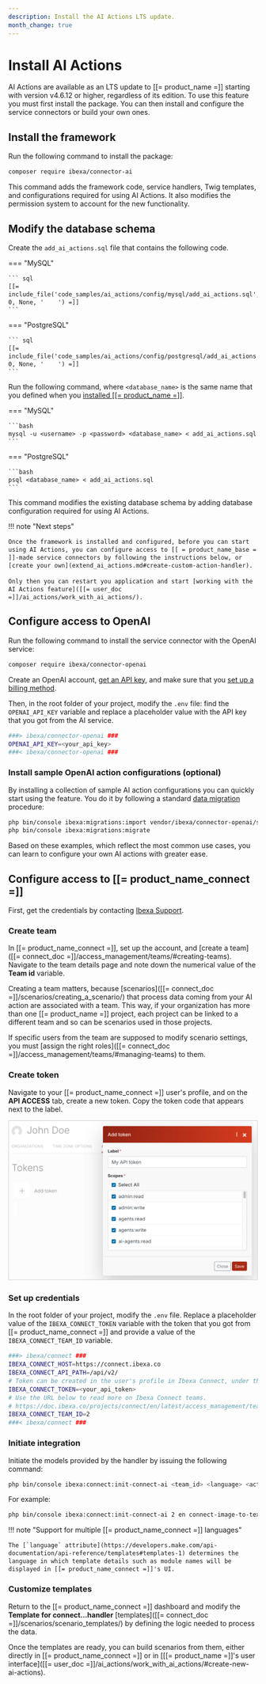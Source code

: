 ```yaml
---
description: Install the AI Actions LTS update.
month_change: true
---
```


# Install AI Actions

AI Actions are available as an LTS update to [[= product_name =]] starting with version v4.6.12 or higher, regardless of its edition.
To use this feature you must first install the package.
You can then install and configure the service connectors or build your own ones.

## Install the framework

Run the following command to install the package:

``` bash
composer require ibexa/connector-ai
```

This command adds the framework code, service handlers, Twig templates, and configurations required for using AI Actions.
It also modifies the permission system to account for the new functionality.

## Modify the database schema

Create the `add_ai_actions.sql` file that contains the following code.

=== "MySQL"

    ``` sql
    [[= include_file('code_samples/ai_actions/config/mysql/add_ai_actions.sql', 0, None, '    ') =]]
    ```

=== "PostgreSQL"

    ``` sql
    [[= include_file('code_samples/ai_actions/config/postgresql/add_ai_actions.sql', 0, None, '    ') =]]
    ```

Run the following command, where `<database_name>` is the same name that you defined when you [installed [[= product_name =]]](../getting_started/install_ibexa_dxp.md#change-installation-parameters).

=== "MySQL"

    ```bash
    mysql -u <username> -p <password> <database_name> < add_ai_actions.sql
    ```

=== "PostgreSQL"

    ```bash
    psql <database_name> < add_ai_actions.sql
    ```

This command modifies the existing database schema by adding database configuration required for using AI Actions.

!!! note "Next steps"

    Once the framework is installed and configured, before you can start using AI Actions, you can configure access to [[ = product_name_base = ]]-made service connectors by following the instructions below, or [create your own](extend_ai_actions.md#create-custom-action-handler).

    Only then you can restart you application and start [working with the AI Actions feature]([[= user_doc =]]/ai_actions/work_with_ai_actions/).

## Configure access to OpenAI

Run the following command to install the service connector with the OpenAI service:

``` bash
composer require ibexa/connector-openai
```

Create an OpenAI account, [get an API key](https://help.openai.com/en/articles/4936850-where-do-i-find-my-openai-api-key), and make sure that you [set up a billing method](https://help.openai.com/en/articles/9038407-how-can-i-set-up-billing-for-my-account).

Then, in the root folder of your project, modify the `.env` file: find the `OPENAI_API_KEY` variable and replace a placeholder value with the API key that you got from the AI service.

```bash
###> ibexa/connector-openai ###
OPENAI_API_KEY=<your_api_key>
###< ibexa/connector-openai ###
```

### Install sample OpenAI action configurations (optional)

By installing a collection of sample AI action configurations you can quickly start using the feature.
You do it by following a standard [data migration](importing_data.md) procedure:

```bash
php bin/console ibexa:migrations:import vendor/ibexa/connector-openai/src/bundle/Resources/migrations/action_configurations.yaml
php bin/console ibexa:migrations:migrate
```

Based on these examples, which reflect the most common use cases, you can learn to configure your own AI actions with greater ease.

## Configure access to [[= product_name_connect =]]

First, get the credentials by contacting [Ibexa Support](https://support.ibexa.co).

### Create team

In [[= product_name_connect =]], set up the account, and [create a team]([[= connect_doc =]]/access_management/teams/#creating-teams).
Navigate to the team details page and note down the numerical value of the **Team id** variable.

Creating a team matters, because [scenarios]([[= connect_doc =]]/scenarios/creating_a_scenario/) that process data coming from your AI action are associated with a team.
This way, if your organization has more than one [[= product_name =]] project, each project can be linked to a different team and so can be scenarios used in those projects.

If specific users from the team are supposed to modify scenario settings, you must [assign the right roles]([[= connect_doc =]]/access_management/teams/#managing-teams) to them.

### Create token

Navigate to your [[= product_name_connect =]] user's profile, and on the **API ACCESS** tab, create a new token.
Copy the token code that appears next to the label.

![Creating an API token](img/connect_api_token.png)

### Set up credentials

In the root folder of your project, modify the `.env` file.
Replace a placeholder value of the `IBEXA_CONNECT_TOKEN` variable with the token that you got from [[= product_name_connect =]] and provide a value of the `IBEXA_CONNECT_TEAM_ID` variable.

```bash
###> ibexa/connect ###
IBEXA_CONNECT_HOST=https://connect.ibexa.co
IBEXA_CONNECT_API_PATH=/api/v2/
# Token can be created in the user's profile in Ibexa Connect, under the 'API ACCESS' section.
IBEXA_CONNECT_TOKEN=<your_api_token>
# Use the URL below to read more on Ibexa Connect teams.
# https://doc.ibexa.co/projects/connect/en/latest/access_management/teams/
IBEXA_CONNECT_TEAM_ID=2
###< ibexa/connect ###
```

### Initiate integration

Initiate the models provided by the handler by issuing the following command:

```bash
php bin/console ibexa:connect:init-connect-ai <team_id> <language> <action handler identifiers>
```

For example:

```bash
php bin/console ibexa:connect:init-connect-ai 2 en connect-image-to-text connect-text-to-text
```

!!! note "Support for multiple [[= product_name_connect =]] languages"

    The [`language` attribute](https://developers.make.com/api-documentation/api-reference/templates#templates-1) determines the language in which template details such as module names will be displayed in [[= product_name_connect =]]'s UI.

### Customize templates 

Return to the [[= product_name_connect =]] dashboard and modify the **Template for connect...handler** [templates]([[= connect_doc =]]/scenarios/scenario_templates/) by defining the logic needed to process the data.

Once the templates are ready, you can build scenarios from them, either directly in [[= product_name_connect =]] or in [[[= product_name =]]'s user interface]([[= user_doc =]]/ai_actions/work_with_ai_actions/#create-new-ai-actions).
